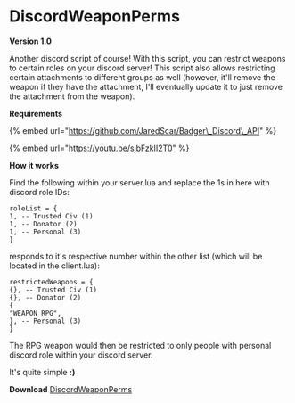 # DiscordWeaponPerms

**Version 1.0**

Another discord script of course! With this script, you can restrict weapons to certain roles on your discord server! This script also allows restricting certain attachments to different groups as well \(however, it'll remove the weapon if they have the attachment, I'll eventually update it to just remove the attachment from the weapon\).

**Requirements**

{% embed url="https://github.com/JaredScar/Badger\_Discord\_API" %}

{% embed url="https://youtu.be/sjbFzkII2T0" %}

**How it works**

Find the following within your server.lua and replace the 1s in here with discord role IDs:

```text
roleList = {
1, -- Trusted Civ (1)
1, -- Donator (2)
1, -- Personal (3)
}
```

responds to it's respective number within the other list \(which will be located in the client.lua\):

```text
restrictedWeapons = {
{}, -- Trusted Civ (1)
{}, -- Donator (2)
{
"WEAPON_RPG",
}, -- Personal (3)
}
```

The RPG weapon would then be restricted to only people with personal discord role within your discord server.

It's quite simple **:\)**

**Download** [DiscordWeaponPerms](https://github.com/TheWolfBadger/DiscordWeaponPerms)

